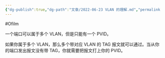 ```yaml
---
{"dg-publish":true,"dg-path":"文章/2022-06-23 VLAN 的理解.md","permalink":"/文章/2022-06-23 VLAN 的理解/","dgEnableSearch":"true"}
---
```


#Ofilm 

一个端口可以属于多个 VLAN，但是只能有一个 PVID。

如果你属于多个 VLAN，那么多个带对应 VLAN 的 TAG 报文就可以通过。当从你的端口发出报文没有带 TAG，你就需要把报文打上你的 PVID。